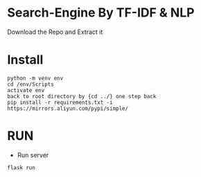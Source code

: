# Search-Engine By TF-IDF & NLP
Download the Repo and Extract it
# Install

```shell
python -m venv env
cd /env/Scripts
activate env
back to root directory by {cd ../} one step back
pip install -r requirements.txt -i https://mirrors.aliyun.com/pypi/simple/
```

# RUN

* Run server
```shell
flask run
```
